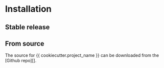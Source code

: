 # Installation

## Stable release

## From source

The source for {{ cookiecutter.project_name }} can be downloaded from
the [Github repo][].
